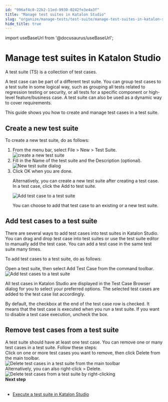 ```yaml
---
id: "996af4c0-22b2-11ed-9930-0242fe3e4a3f"
title: "Manage test suites in Katalon Studio"
slug: "organize/manage-tests/test-suite/manage-test-suites-in-katalon-studio"
hide_title: true
---
```

import useBaseUrl from '@docusaurus/useBaseUrl';


# <a id="id" class="anchor_top_offset"/><a id="ariaid-title1" class="anchor_top_offset"/>Manage test suites in Katalon Studio

<p xmlns="http://www.w3.org/1999/xhtml" className="p">A test suite (TS) is a collection of test cases.</p> 
<p xmlns="http://www.w3.org/1999/xhtml" className="p">A test case can be part of a different test suite. You can group test cases to a test suite in some logical way, such as grouping all tests related to regression testing or security, or all tests for a specific component or high-level feature/business case. A test suite can also be used as a dynamic way to cover requirements.</p> 
<p xmlns="http://www.w3.org/1999/xhtml" className="p">This guide shows you how to create and manage test cases in a test suite.</p> 

## <a id="task-8314" class="anchor_top_offset"/>Create a new test suite

<section xmlns="http://www.w3.org/1999/xhtml" className="section context">To create a new test suite, do as follows:</section> 
<ol xmlns="http://www.w3.org/1999/xhtml" className="ol steps"><li className="li step stepexpand"><span className="ph cmd">From the menu bar, select <span className="ph uicontrol">File</span> &gt; <span className="ph uicontrol">New</span> &gt; <span className="ph uicontrol">Test         Suite</span>.</span><div className="itemgroup info"><img className="image" width={600} src={useBaseUrl("/996c5450-22b2-11ed-9930-0242fe3e4a3f.png")} alt="create a new test suite" /></div></li><li className="li step stepexpand"><span className="ph cmd">Fill in the <span className="ph uicontrol">Name</span> of the test suite and the       <span className="ph uicontrol">Description</span> (optional).</span><div className="itemgroup info"><img className="image" width={600} src={useBaseUrl("/9969bc40-22b2-11ed-9930-0242fe3e4a3f.png")} alt="New test suite dialog" /></div></li><li className="li step stepexpand"><span className="ph cmd">Click <span className="ph uicontrol">OK</span> when you are done.</span><div className="itemgroup info"><p className="p">Alternatively, you can create a new test suite after creating a         test case. In a test case, click the <span className="ph uicontrol">Add to test           suite</span>.</p></div><div className="itemgroup stepxmp"><img className="image" src={useBaseUrl("/99685cb0-22b2-11ed-9930-0242fe3e4a3f.png")} alt="Add test case to a test suite" /></div><div className="itemgroup info"><p className="p">You can choose to add that test case to an         existing or a new test suite.</p></div></li></ol> 

## <a id="task-39" class="anchor_top_offset"/>Add test cases to a test suite

<p xmlns="http://www.w3.org/1999/xhtml" className="shortdesc">There are several ways to add test cases into test suites in <span className="ph">Katalon Studio</span>. You can drag and drop test case into test suites or use the test suite editor to manually add the test case. You can add a test case in the same test suite many times.</p> 
<section xmlns="http://www.w3.org/1999/xhtml" className="section context"><p className="p">To add test cases to a test suite, do as follows:</p></section> 
<div xmlns="http://www.w3.org/1999/xhtml" className="li step p"><span className="ph cmd">Open a test suite, then select <span className="ph uicontrol">Add
      Test Case</span> from the command toolbar.</span><div className="itemgroup stepxmp"><img className="image" width={500} src={useBaseUrl("/9965ebb0-22b2-11ed-9930-0242fe3e4a3f.png")} alt="Add test cases to a test suite" /></div></div>
<section xmlns="http://www.w3.org/1999/xhtml" className="section result"><p className="p">All test cases in <span className="ph">Katalon Studio</span> are displayed in the     <span className="ph uicontrol">Test Case Browser</span> dialog for you to select your     preferred options. The selected test cases are added to the test     case list accordingly.</p><p className="p">By default, the checkbox at the end of the test case row is checked. It means that the test case is executed when you run a test suite. If you want to disable a test case execution, uncheck the box.</p></section> 

## <a id="task-7577" class="anchor_top_offset"/>Remove test cases from a test suite

<section xmlns="http://www.w3.org/1999/xhtml" className="section context">A test suite should have at least one test case. You can remove one or many test cases in a test suite. Follow these steps:</section> 
<div xmlns="http://www.w3.org/1999/xhtml" className="li step p"><span className="ph cmd">Click on one or more  test cases you want to remove, then click <span className="ph uicontrol">Delete</span> from the main toolbar.</span><div className="itemgroup stepxmp"><img className="image" width={500} src={useBaseUrl("/9963a1c0-22b2-11ed-9930-0242fe3e4a3f.png")} alt="Delete test cases in a test suite from the main toolbar" /></div><div className="itemgroup info">Alternatively, you can also right-click &gt; <span className="ph uicontrol">Delete</span>.</div><div className="itemgroup stepxmp"><img className="image" width={500} src={useBaseUrl("/9962de70-22b2-11ed-9930-0242fe3e4a3f.png")} alt="Delete test cases from a test suite by right-clicking" /></div></div>
<nav xmlns="http://www.w3.org/1999/xhtml" role="navigation" className="related-links"><div className="linklist"><strong>Next step</strong><br /><br /><ul className="linklist"><li className="linklist"><a className="link" href="/docs/execute/test-execution-with-katalon-studio/execute-a-test-suite-in-katalon-studio">Execute a test suite in Katalon Studio</a></li></ul></div></nav> 
